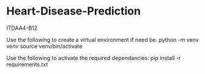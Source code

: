 # Heart-Disease-Prediction
ITDAA4-B12

Use the following to create a virtual environment if need be.
python -m venv venv
source venv/bin/activate

Use the following to activate the required dependancies:
pip install -r requirements.txt
